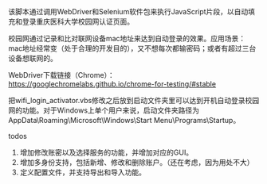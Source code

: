 该脚本通过调用WebDriver和Selenium软件包来执行JavaScript片段，以自动填充和登录重庆医科大学校园网认证页面。

校园网通过记录和比对联网设备mac地址来达到自动登录的效果。应用场景：mac地址经常变（处于合理的开发目的），又不想每次都输密码；或者有超过三台设备想联网的。

WebDriver下载链接（Chrome）：https://googlechromelabs.github.io/chrome-for-testing/#stable

把wifi_login_activator.vbs修改之后放到启动文件夹里可以达到开机自动登录校园网的功能。对于Windows上单个用户来说，启动文件夹路径为AppData\Roaming\Microsoft\Windows\Start Menu\Programs\Startup。

todos

1. 增加修改账密以及选择服务的功能，并增加对应的GUI。
2. 增加多身份支持，包括新增、修改和删除账户。（还在考虑，因为用处不大）
3. 定义配置文件，并支持导出和导入功能。